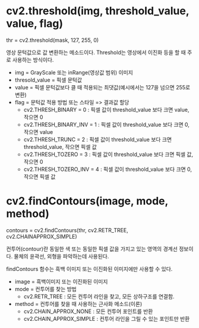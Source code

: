 # cv2.threshold(img, threshold_value, value, flag)

thr = cv2.threshold(mask, 127, 255, 0)

영상 문턱값으로 값 변환하는 메소드이다.  Threshold는 영상에서 이진화 등을 할 때 주로 사용하는 방식이다.

* img = GrayScale 또는 inRange(영상값 범위) 이미지
* thresold_value = 픽셀 문턱값
* value = 픽셀 문턱값보다 클 때 적용되는 최댓값(예시에서는 127을 넘으면 255로 변환)
* flag = 문턱값 적용 방법 또는 스타일 => 결과값 할당
    * cv2.THRESH_BINARY = 0 : 픽셀 값이 threshold_value 보다 크면 value, 작으면 0
    * cv2.THRESH_BINARY_INV = 1 : 픽셀 값이 threshold_value 보다 크면 0, 작으면 value
    * cv2.THRESH_TRUNC = 2 : 픽셀 값이 threshold_value 보다 크면 threshold_value, 작으면 픽셀 값
    * cv2.THRESH_TOZERO = 3 : 픽셀 값이 threshold_value 보다 크면 픽셀 값, 작으면 0
    * cv2.THRESH_TOZERO_INV = 4 : 픽셀 값이 threshold_value 보다 크면 0, 작으면 픽셀 값



# cv2.findContours(image, mode, method)

contours = cv2.findContours(thr, cv2.RETR_TREE, cv2.CHAINAPPROX_SIMPLE)

컨투어(contour)란 동일한 색 또는 동일한 픽셀 값을 가지고 있는 영역의 경계선 정보이다.
물체의 윤곽선, 외형을 파악하는데 사용된다.

findContours 함수는 흑백 이미지 또는 이진화된 이미지에만 사용할 수 있다.

* image = 흑백이미지 또는 이진화된 이미지
* mode = 컨투어를 찾는 방법
    * cv2.RETR_TREE : 모든 컨투어 라인을 찾고, 모든 상하구조를 연결함.
* method = 컨투어를 찾을 때 사용하는 근사화 메소드(이론)
    * cv2.CHAIN_APPROX_NONE : 모든 컨투어 포인트를 반환
    * cv2.CHAIN_APPROX_SIMPLE : 컨투어 라인을 그릴 수 있는 포인트만 반환
